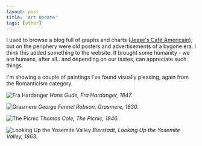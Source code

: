```yaml
---
layout: post
title: 'Art Update'
tags: [other]
---
```


I used to browse a blog full of graphs and charts ([Jesse's Café Américain](http://jessescrossroadscafe.blogspot.co.uk)), but on the periphery were old posters and advertisements of a bygone era. I think this added something to the website. It brought some humanity - we are humans, after all.. and depending on our tastes, can appreciate such things.

I'm showing a couple of paintings I've found visually pleasing, again from the Romanticism category.

![Fra Hardanger](/assets/landsea.jpg)
*Hans Gude, Fra Hardanger, 1847.*

![Grasmere](/assets/lake.jpg)
*George Fennel Robson, Grasmere, 1830.*

![The Picnic](/assets/thepicnic.jpg)
*Thomas Cole, The Picnic, 1846.*

![Looking Up the Yosemite Valley](/assets/mountainsfields.jpeg)
*Bierstadt, Looking Up the Yosemite Valley, 1863.*
